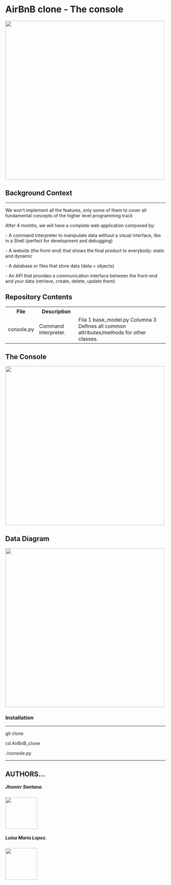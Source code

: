 <html>
<body>
<h1> AirBnB clone - The console </h1>
<img src= "https://www.tabbykatz.com/hbnb.png" width="500" height="auto"/>
<h2>Background Context</h2>
<hr>
<p>We won’t implement all the features, only some of them to cover all fundamental concepts of the higher level programming track</p>
<p>After 4 months, we will have a complete web application composed by:</p>
<p> - A command interpreter to manipulate data without a visual interface, like in a Shell (perfect for development and debugging) </p>
<p> - A website (the front-end) that shows the final product to everybody: static and dynamic </p>
<p> - A database or files that store data (data = objects) </p>
<p> - An API that provides a communication interface between the front-end and your data (retrieve, create, delete, update them) </p>

<h2>Repository Contents</h2>
<table>
  <tr>
    <th>File</th>
    <th>Description</th>
  </tr>
  <tr>
    <td>console.py</td>
    <td>Command interpreter.</td>
    <td>Fila 1 base_model.py Columna 3 Defines all common attributes/methods for other classes.</td>
  </tr>
</table>
<h2>The Console</h2>
<img src= "https://user-images.githubusercontent.com/93772775/183030202-7fe98cea-20a5-4da6-9023-018752bdc405.png" width="500" height="auto"/>

<h2>Data Diagram</h2>
<img src= "https://user-images.githubusercontent.com/56379934/188288321-f18c568e-eb53-4e07-a967-9430c91d32d6.jpg" width="500" height="auto"/>

<h3>Installation</h3>
<hr>
<p>git clone</p>
<p>cd AirBnB_clone</p>
<p>./console.py</p>
<hr>
<h2>AUTHORS...</h2>
<h5>Jhonier Santana.</h5> <img src="https://www.pofilo.fr/img/SPOF-github/github1600.png" width="100" height="100"/>
<h5>Luisa Maria Lopez.</h5><img src="https://www.pofilo.fr/img/SPOF-github/github1600.png" width="100" height="100"/>
</body>
</html>
